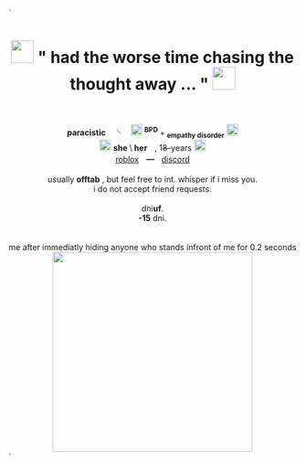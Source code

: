 ` <div align=center>
<h1><img src=https://files.catbox.moe/nvg573.gif width=40> "<b> had the worse time chasing the thought away ... "</b> <img src=https://files.catbox.moe/nvg573.gif width=40></h1>
       <br>
           <br>
    <b>paracistic</b>ㅤ╰ㅤ
    <img src=https://files.catbox.moe/eo21ji.gif width=20> <sup> <b>BPD</b> </sup>+<sub> <b>empathy disorder</b></sub> <img src="https://files.catbox.moe/vjpmcv.gif" width=20>
    <br>
    <img src=https://files.catbox.moe/1gpgas.gif width=20> <b>she </b>\<b> her</b>ㅤ, 1<s>8-</s>years <img src=https://files.catbox.moe/1gpgas.gif width=20>
    <br>
    <a href=https://www.roblox.com/users/2604113487/profile>roblox</a>ㅤ━ㅤ<a href=https://discordlookup.com/user/1363613473098956860>discord</a>
 <br><br>
    usually <b>offtab</b> , but feel free to int. whisper if i miss you.
    <br>
 i do not accept friend requests.
    <br>
    <br>
    dni<b>uf</b>.
    <br>
    <b>-15</b> dni.
      <br>
        <br>
          <br>
me after immediatly hiding anyone who stands infront of me for 0.2 seconds
 <br>
   <img src=https://files.catbox.moe/92z2i9.gif width=350>
 

    
</div> `
